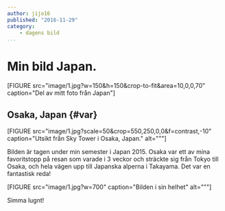 ```yaml
---
author: jijo16
published: "2016-11-29"
category:
    - dagens bild
...
```

Min bild Japan.
==================================

[FIGURE src="image/1.jpg?w=150&h=150&crop-to-fit&area=10,0,0,70" caption="Del av mitt foto från Japan"]




<!--more-->



Osaka, Japan {#var}
-----------------------------------


[FIGURE src="image/1.jpg?scale=50&crop=550,250,0,0&f=contrast,-10" caption="Utsikt från Sky Tower i Osaka, Japan." alt="""]


Bilden är tagen under min semester i Japan 2015. Osaka var ett av mina favoritstopp på resan som varade i 3 veckor
och sträckte sig från Tokyo till Osaka, och hela vägen upp till Japanska alperna i Takayama. Det var en fantastisk reda!

[FIGURE src="image/1.jpg?w=700" caption="Bilden i sin helhet" alt="""]

Simma lugnt!
